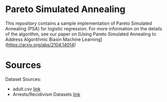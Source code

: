 # Pareto Simulated Annealing

This repository contains a sample implementation of Pareto Simulated Annealing (PSA) for logistic regression. For more information on the details of the algorithm, see our paper on [Using Pareto Simulated Annealing to Address Algorithmic Biasin Machine Learning]
(https://arxiv.org/abs/2104.14014)

# Sources

Dataset Sources:
 - adult.csv [link](https://archive.ics.uci.edu/ml/datasets/Adult)
 - Arrests/Recidivism Datasets [link](http://www.icpsr.umich.edu/icpsrweb/RCMD/studies/3355)
